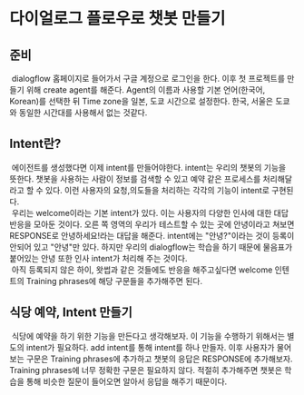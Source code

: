 <h1>다이얼로그 플로우로 챗봇 만들기</h1>
<h2>준비</h2>
<p> &nbsp;dialogflow 홈페이지로 들어가서 구글 계정으로 로그인을 한다.
    이후 첫 프로젝트를 만들기 위해 create agent를 해준다.
    Agent의 이름과 사용할 기본 언어(한국어, Korean)를 선택한 뒤 Time zone을 일본, 도쿄 시간으로 설정한다.
    한국, 서울은 도쿄와 동일한 시간대를 사용해서 없는 것같다.
</p>
<h2>Intent란?</h2>
<p> &nbsp;에이전트를 생성했다면 이제 intent를 만들어야한다. intent는 우리의 챗봇의 기능을 뜻한다.
    챗봇을 사용하는 사람이 정보를 검색할 수 있고 예약 같은 프로세스를 처리해달라고 할 수 있다.
    이런 사용자의 요청,의도들을 처리하는 각각의 기능이 intent로 구현된다.
    <br>
     &nbsp;우리는 welcome이라는 기본 intent가 있다. 이는 사용자의 다양한 인사에 대한 대답 반응을 모아둔 것이다.
    오른 쪽 영역의 우리가 테스트할 수 있는 곳에 안녕이라고 쳐보면 RESPONSE로 안녕하세요!라는 대답을 해준다.
    intent에는 "안녕?"이라는 것이 등록이 안되어 있고 "안녕"만 있다. 하지만 우리의 dialogflow는 학습을 하기 때문에
    물음표가 붙어있는 안녕 또한 인사 intent가 처리해 주는 것이다.
    <br>
     &nbsp;아직 등록되지 않은 하이, 왓썹과 같은 것들에도 반응을 해주고싶다면
    welcome 인텐트의 Training phrases에 해당 구문들을 추가해주면 된다. 
</p>
<h2>식당 예약, Intent 만들기</h2>
<p>
     &nbsp;식당에 예약을 하기 위한 기능을 만든다고 생각해보자. 이 기능을 수행하기 위해서는 별도의 intent가 필요하다.
    add intent를 통해 intent를 하나 만들자.
    이후 사용자가 물어보는 구문은 Training phrases에 추가하고
    챗봇의 응답은 RESPONSE에 추가해보자.
    Training phrases에 너무 정확한 구문은 필요하지 않다.
    적절히 추가해주면 챗봇은 학습을 통해 비슷한 질문이 들어오면 알아서 응답을 해주기 때문이다.
</p>
